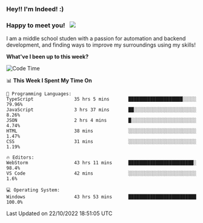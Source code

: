 ### Hey!! I'm Indeed! :) 

### Happy to meet you! &nbsp; ![](https://visitor-badge.glitch.me/badge?page_id=Indeedornot.Indeedornot)

I am a middle school studen with a passion for automation and backend development, and finding ways to improve my surroundings using my skills!

**What've I been up to this week?** 

<!--START_SECTION:waka-->
![Code Time](http://img.shields.io/badge/Code%20Time-511%20hrs%2038%20mins-blue)

📊 **This Week I Spent My Time On** 

```text
💬 Programming Languages: 
TypeScript               35 hrs 5 mins       ████████████████████░░░░░   79.96% 
JavaScript               3 hrs 37 mins       ██░░░░░░░░░░░░░░░░░░░░░░░   8.26% 
JSON                     2 hrs 4 mins        █░░░░░░░░░░░░░░░░░░░░░░░░   4.74% 
HTML                     38 mins             ░░░░░░░░░░░░░░░░░░░░░░░░░   1.47% 
CSS                      31 mins             ░░░░░░░░░░░░░░░░░░░░░░░░░   1.19%

🔥 Editors: 
WebStorm                 43 hrs 11 mins      ████████████████████████░   98.4% 
VS Code                  42 mins             ░░░░░░░░░░░░░░░░░░░░░░░░░   1.6%

💻 Operating System: 
Windows                  43 hrs 53 mins      █████████████████████████   100.0%

```


 Last Updated on 22/10/2022 18:51:05 UTC
<!--END_SECTION:waka-->
